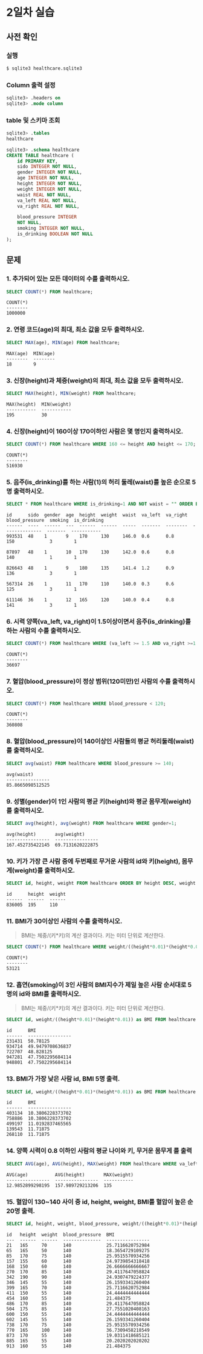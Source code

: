 # 2일차 실습

## 사전 확인

### 실행

```bash
$ sqlite3 healthcare.sqlite3 
```

### Column 출력 설정

```sql
sqlite3> .headers on 
sqlite3> .mode column
```

### table 및 스키마 조회

```sql
sqlite3> .tables
healthcare

sqlite3> .schema healthcare
CREATE TABLE healthcare (
    id PRIMARY KEY,        
    sido INTEGER NOT NULL, 
    gender INTEGER NOT NULL,
    age INTEGER NOT NULL,  
    height INTEGER NOT NULL,
    weight INTEGER NOT NULL,
    waist REAL NOT NULL,   
    va_left REAL NOT NULL, 
    va_right REAL NOT NULL,

    blood_pressure INTEGER 
    NOT NULL,
    smoking INTEGER NOT NULL,
    is_drinking BOOLEAN NOT NULL
);
```

## 문제

### 1. 추가되어 있는 모든 데이터의 수를 출력하시오.

```sql
SELECT COUNT(*) FROM healthcare;
```

```
COUNT(*)
--------
1000000
```

### 2. 연령 코드(age)의 최대, 최소 값을 모두 출력하시오. 

```sql
SELECT MAX(age), MIN(age) FROM healthcare; 
```

```
MAX(age)  MIN(age)
--------  --------
18        9
```

### 3. 신장(height)과 체중(weight)의 최대, 최소 값을 모두 출력하시오.

```sql
SELECT MAX(height), MIN(weight) FROM healthcare;
```

```
MAX(height)  MIN(weight)
-----------  -----------
195          30
```

### 4. 신장(height)이 160이상 170이하인 사람은 몇 명인지 출력하시오.

```sql
SELECT COUNT(*) FROM healthcare WHERE 160 <= height AND height <= 170;
```

```
COUNT(*)
--------
516930
```

### 5. 음주(is_drinking)를 하는 사람(1)의 허리 둘레(waist)를 높은 순으로 5명 출력하시오. 

```sql
SELECT * FROM healthcare WHERE is_drinking=1 AND NOT waist = "" ORDER BY waist DESC LIMIT 5;
```

```
id      sido  gender  age  height  weight  waist  va_left  va_right  blood_pressure  smoking  is_drinking
------  ----  ------  ---  ------  ------  -----  -------  --------  --------------  -------  -----------
993531  48    1       9    170     130     146.0  0.6      0.8       150             3        1

87897   48    1       10   170     130     142.0  0.6      0.8       140             1        1

826643  48    1       9    180     135     141.4  1.2      0.9       136             3        1

567314  26    1       11   170     110     140.0  0.3      0.6       125             3        1

611146  36    1       12   165     120     140.0  0.4      0.8       141             3        1
```

### 6. 시력 양쪽(va_left, va_right)이 1.5이상이면서 음주(is_drinking)를 하는 사람의 수를 출력하시오.

```sql
SELECT COUNT(*) FROM healthcare WHERE (va_left >= 1.5 AND va_right >=1.5) AND is_drinking=1;     

```

```
COUNT(*)
--------
36697
```

### 7. 혈압(blood_pressure)이 정상 범위(120미만)인 사람의 수를 출력하시오.

```sql
SELECT COUNT(*) FROM healthcare WHERE blood_pressure < 120;
```

```
COUNT(*)
--------
360808
```

### 8. 혈압(blood_pressure)이 140이상인 사람들의 평균 허리둘레(waist)를 출력하시오.

```sql
SELECT avg(waist) FROM healthcare WHERE blood_pressure >= 140;
```

```
avg(waist)
----------------
85.8665098512525
```

### 9. 성별(gender)이 1인 사람의 평균 키(height)와 평균 몸무게(weight)를 출력하시오.

```sql
SELECT avg(height), avg(weight) FROM healthcare WHERE gender=1;
```

```
avg(height)       avg(weight)
----------------  ----------------
167.452735422145  69.7131620222875
```

### 10. 키가 가장 큰 사람 중에 두번째로 무거운 사람의 id와 키(height), 몸무게(weight)를 출력하시오.

```sql
SELECT id, height, weight FROM healthcare ORDER BY height DESC, weight DESC LIMIT 1 OFFSET 1;
```

```
id      height  weight
------  ------  ------
836005  195     110
```

### 11. BMI가 30이상인 사람의 수를 출력하시오. 

> BMI는 체중/(키*키)의 계산 결과이다. 
> 키는 미터 단위로 계산한다.

```sql
SELECT COUNT(*) FROM healthcare WHERE weight/((height*0.01)*(height*0.01)) >= 30;
```

```
COUNT(*)
--------
53121
```

### 12. 흡연(smoking)이 3인 사람의 BMI지수가 제일 높은 사람 순서대로 5명의 id와 BMI를 출력하시오.

> BMI는 체중/(키*키)의 계산 결과이다. 
> 키는 미터 단위로 계산한다.

```sql
SELECT id, weight/((height*0.01)*(height*0.01)) as BMI FROM healthcare WHERE smoking=3 ORDER BY weight/((height*0.01)*(height*0.01)) DESC LIMIT 5;
```

```
id      BMI
------  ----------------
231431  50.78125
934714  49.9479708636837
722707  48.828125
947281  47.7502295684114
948801  47.7502295684114
```

### 13. BMI가 가장 낮은 사람 id, BMI 5명 출력.

```sql
SELECT id, weight/((height*0.01)*(height*0.01)) as BMI FROM healthcare ORDER BY BMI ASC LIMIT 5;
```

```
id      BMI
------  ----------------
403134  10.3806228373702
758886  10.3806228373702
499197  11.0192837465565
139543  11.71875
268110  11.71875
```

### 14. 양쪽 시력이 0.8 이하인 사람의 평균 나이와 키, 무거운 몸무게 를 출력

```sql
SELECT AVG(age), AVG(height), MAX(weight) FROM healthcare WHERE va_left <= 0.8 and va_right <= 0.8;
```

```
AVG(age)          AVG(height)       MAX(weight)
----------------  ----------------  -----------
12.9852899298195  157.989729213206  135
```

### 15. 혈압이 130~140 사이 중 id, height, weight, BMI를 혈압이 높은 순 20명 출력.

```sql
SELECT id, height, weight, blood_pressure, weight/((height*0.01)*(height*0.01)) as BMI FROM healthcare WHERE blood_pressure >= 130 and blood_pressure <= 140 ORDER BY blood_pressure DESC LIMIT 20;
```

```
id   height  weight  blood_pressure  BMI
---  ------  ------  --------------  ----------------
21   165     70      140             25.7116620752984
65   165     50      140             18.3654729109275
85   170     75      140             25.9515570934256
157  155     60      140             24.9739854318418
168  150     60      140             26.6666666666667
270  170     85      140             29.4117647058824
342  190     90      140             24.9307479224377
346  145     55      140             26.1593341260404
399  165     70      140             25.7116620752984
411  150     55      140             24.4444444444444
454  160     55      140             21.484375
486  170     85      140             29.4117647058824
504  175     85      140             27.7551020408163
600  150     55      140             24.4444444444444
602  145     55      140             26.1593341260404
738  170     75      140             25.9515570934256
770  165     100     140             36.7309458218549
873  170     55      140             19.0311418685121
885  165     55      140             20.2020202020202
913  160     55      140             21.484375
```